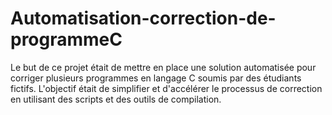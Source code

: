 # Automatisation-correction-de-programmeC
Le but de ce projet était de mettre en place une solution automatisée pour corriger plusieurs programmes en langage C soumis par des étudiants fictifs. L'objectif était de simplifier et d'accélérer le processus de correction en utilisant des scripts et des outils de compilation.
